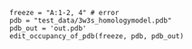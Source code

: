     freeze = "A:1-2, 4" # error
    pdb = "test_data/3w3s_homologymodel.pdb"
    pdb_out = 'out.pdb'
    edit_occupancy_of_pdb(freeze, pdb, pdb_out)